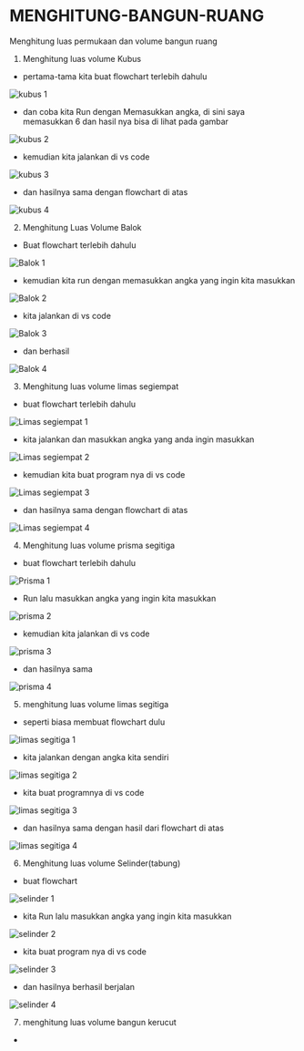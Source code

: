 # MENGHITUNG-BANGUN-RUANG

Menghitung luas permukaan dan volume bangun ruang

1. Menghitung luas volume Kubus

- pertama-tama kita buat flowchart terlebih dahulu

![kubus 1](https://user-images.githubusercontent.com/93004934/140031360-5d6c4a04-7c5f-43d4-9fc6-b79602a6cde9.png)

- dan coba kita Run dengan Memasukkan angka, di sini saya memasukkan 6 dan hasil nya bisa di lihat pada gambar

![kubus 2](https://user-images.githubusercontent.com/93004934/140031439-319bf6d0-7558-4b24-bb16-5bc129f17397.png)

- kemudian kita jalankan di vs code

![kubus 3](https://user-images.githubusercontent.com/93004934/140031596-548cbb53-e1a3-4a0c-9ad9-b5767a6b1fc4.png)

- dan hasilnya sama dengan flowchart di atas

![kubus 4](https://user-images.githubusercontent.com/93004934/140031709-125002a6-5b49-4c4e-9e14-bf43f78bf571.png)

2. Menghitung Luas Volume Balok

- Buat flowchart terlebih dahulu

![Balok 1](https://user-images.githubusercontent.com/93004934/140031885-bd4a9df4-b8ab-46d3-b950-7e0b41e635d2.png)

- kemudian kita run dengan memasukkan angka yang ingin kita masukkan

![Balok 2](https://user-images.githubusercontent.com/93004934/140031986-0f9977c8-6706-46fd-9b8b-871efe28b123.png)

- kita jalankan di vs code

![Balok 3](https://user-images.githubusercontent.com/93004934/140032405-ae5cbfab-c480-4791-9a86-1c716e77d8c3.png)

- dan berhasil

![Balok 4](https://user-images.githubusercontent.com/93004934/140032469-223bc59c-8a00-41ab-beb1-418da076a3bc.png)

3. Menghitung luas volume limas segiempat

- buat flowchart terlebih dahulu

![Limas segiempat 1](https://user-images.githubusercontent.com/93004934/140032797-39ebbb9d-e21b-4ae8-a5d1-542c9ecf188d.png)

- kita jalankan dan masukkan angka yang anda ingin masukkan 

![Limas segiempat 2](https://user-images.githubusercontent.com/93004934/140032891-196c9af1-8dc6-4692-8d5d-8f30f6f0b022.png)

- kemudian kita buat program nya di vs code

![Limas segiempat 3](https://user-images.githubusercontent.com/93004934/140032960-f6c40f4e-03d8-4cfa-9edc-9b76132941fe.png)

- dan hasilnya sama dengan flowchart di atas

![Limas segiempat 4](https://user-images.githubusercontent.com/93004934/140033053-b2ba4d2e-def4-4cfa-947a-a26c8d898b6a.png)

4. Menghitung luas volume prisma segitiga

- buat flowchart terlebih dahulu

![Prisma 1](https://user-images.githubusercontent.com/93004934/140049633-42689a08-c3d0-40d8-bf7d-1d42efe2e6fc.png)

- Run lalu masukkan angka yang ingin kita masukkan

![prisma 2](https://user-images.githubusercontent.com/93004934/140049737-41810d35-06f8-4190-a9e5-52a250c6d741.png)

- kemudian kita jalankan di vs code

![prisma 3](https://user-images.githubusercontent.com/93004934/140049804-1505b08b-9f59-41f0-940a-f766c6ece311.png)

- dan hasilnya sama 

![prisma 4](https://user-images.githubusercontent.com/93004934/140049870-571ed896-44ae-4ebf-a178-3ca965c6077b.png)

5. menghitung luas volume limas segitiga

- seperti biasa membuat flowchart dulu

![limas segitiga 1](https://user-images.githubusercontent.com/93004934/140050012-d34b738a-7b66-4904-9cfc-11baa0ba4f4d.png)

- kita jalankan dengan angka kita sendiri

![limas segitiga 2](https://user-images.githubusercontent.com/93004934/140050078-401d03a5-2a5a-4859-a4bf-81979b7bedd3.png)

- kita buat programnya di vs code

![limas segitiga 3](https://user-images.githubusercontent.com/93004934/140050224-73c40328-c5a3-4e2d-868c-8e4a07bf7061.png)

- dan hasilnya sama dengan hasil dari flowchart di atas

![limas segitiga 4](https://user-images.githubusercontent.com/93004934/140050441-8dc8c0b5-bb3f-4b72-845e-c191399a1d90.png)

6. Menghitung luas volume Selinder(tabung)

- buat flowchart

![selinder 1](https://user-images.githubusercontent.com/93004934/140050600-3cd4c931-ea5d-49e4-aaaa-f64300971727.png)

- kita Run lalu masukkan angka yang ingin kita masukkan

![selinder 2](https://user-images.githubusercontent.com/93004934/140050692-369e81cc-fb7b-452d-b585-849ed42cd4a1.png)

- kita buat program nya di vs code

![selinder 3](https://user-images.githubusercontent.com/93004934/140050794-5f8b336c-18cb-408f-80eb-7dc848069da3.png)

- dan hasilnya berhasil berjalan

![selinder 4](https://user-images.githubusercontent.com/93004934/140050845-43258396-1733-4241-8b7f-cd9fa653ff6f.png)

7. menghitung luas volume bangun kerucut

-



























